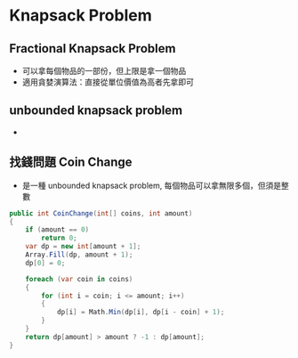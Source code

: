 # Knapsack Problem

## Fractional Knapsack Problem

- 可以拿每個物品的一部份，但上限是拿一個物品
- 適用貪婪演算法：直接從單位價值為高者先拿即可

## unbounded knapsack problem

- 

## 找錢問題 Coin Change

- 是一種 unbounded knapsack problem, 每個物品可以拿無限多個，但須是整數

```csharp
public int CoinChange(int[] coins, int amount)
{
    if (amount == 0)
        return 0;
    var dp = new int[amount + 1];
    Array.Fill(dp, amount + 1);
    dp[0] = 0;

    foreach (var coin in coins)
    {
        for (int i = coin; i <= amount; i++)
        {
            dp[i] = Math.Min(dp[i], dp[i - coin] + 1);
        }
    }
    return dp[amount] > amount ? -1 : dp[amount];
}
```